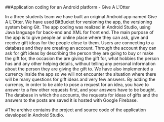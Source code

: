 ##Application coding for an Android platform - Give A L'Otter

In a three students team we have built an original Android app named Give A L'Otter. We have used
BitBucket for versioning the app, the versioning system being Git. The app coding was realized in Android
Studio, using Java language for back-end and XML for front end. The main purpose of the app is to give
people an online place where they can ask, give and receive gift ideas for the people close to them. Users
are connecting to a database and they are creating an account. Through the account they can ask for gift
ideas by describing the person they are going to buy or make the gift for, the occasion the are giving the
gift for, what hobbies the person has and any other helping details, without telling any personal
information about the person they are giving the gift to. We have also implemented a currency inside the
app so we will not encounter the situation where there will be many questions for gift ideas and very few
answers. By adding the currency, in order to be able to pose a request for an idea, you have to answer to a
few other requests first, and your answers have to be bought. The database in which the accounts, the
requests for ideas of gifts and the answers to the posts are saved it is hosted with Google Firebase.

#The archive contains the project and source code of the application developed in Android Studio.

